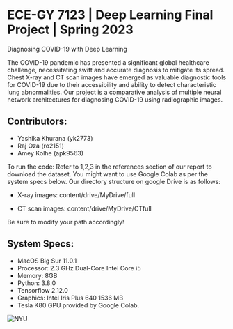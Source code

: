 # ECE-GY 7123 | Deep Learning Final Project | Spring 2023

Diagnosing COVID-19 with Deep Learning

The COVID-19 pandemic has presented a significant global healthcare challenge, necessitating swift and accurate diagnosis to mitigate its spread. Chest X-ray and CT scan images have emerged as valuable diagnostic tools for COVID-19 due to their accessibility and ability to detect characteristic lung abnormalities. Our project is a comparative analysis of multiple neural network architectures for diagnosing COVID-19 using radiographic images.

## Contributors:
* Yashika Khurana (yk2773)
* Raj Oza (ro2151)
* Amey Kolhe (apk9563)

To run the code:
Refer to 1,2,3 in the references section of our report to download the dataset.
You might want to use Google Colab as per the system specs below.
Our directory structure on google Drive is as follows:
* X-ray images:
content/drive/MyDrive/full

* CT scan images:
content/drive/MyDrive/CTfull

Be sure to modify your path accordingly!

## System Specs:
* MacOS Big Sur 11.0.1
* Processor: 2.3 GHz Dual-Core Intel Core i5
* Memory: 8GB
* Python: 3.8.0
* Tensorflow 2.12.0
* Graphics: Intel Iris Plus 640 1536 MB
* Tesla K80 GPU provided by Google Colab.

![NYU](https://logos-world.net/wp-content/uploads/2021/09/NYU-Logo.png)
